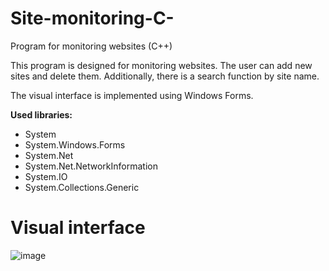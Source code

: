 # Site-monitoring-C-
Program for monitoring websites (C++)

This program is designed for monitoring websites. The user can add new sites and delete them. Additionally, there is a search function by site name.

The visual interface is implemented using Windows Forms.

**Used libraries:**
- System
- System.Windows.Forms
- System.Net
- System.Net.NetworkInformation
- System.IO
- System.Collections.Generic

# Visual interface

![image](https://github.com/n1krus54/Site-monitoring-C-/assets/98253680/57506116-438e-4f88-be5e-9b5dbab56427)
